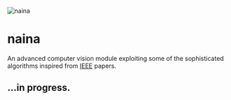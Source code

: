 ![naina](https://github.com/jvoltci/naina/blob/master/images/naina.jpg)
# naina
An advanced computer vision module exploiting some of the sophisticated algorithms inspired from [IEEE](https://www.ieee.org/) papers.

## ...in progress.
